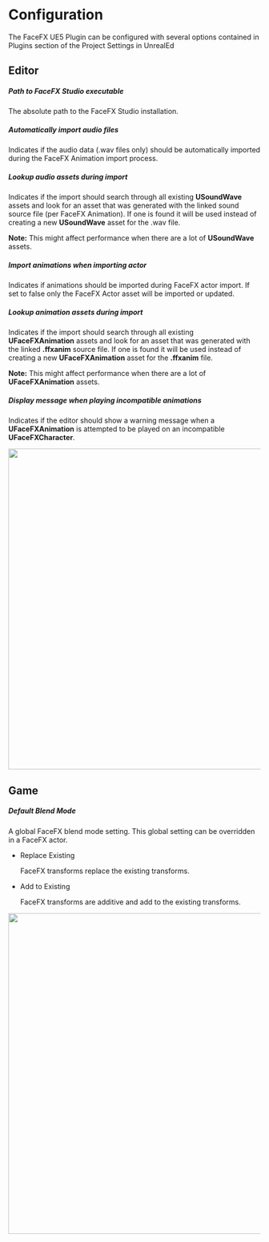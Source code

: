 Configuration
=============

The FaceFX UE5 Plugin can be configured with several options contained in Plugins section of the Project Settings in
UnrealEd

Editor
------

##### Path to FaceFX Studio executable

The absolute path to the FaceFX Studio installation.

##### Automatically import audio files

Indicates if the audio data (.wav files only) should be automatically imported during the FaceFX Animation import process.

##### Lookup audio assets during import

Indicates if the import should search through all existing **USoundWave** assets and look for an asset that was generated with the linked sound source file (per FaceFX Animation). If one is found it will be used instead of creating a new **USoundWave** asset for the .wav file.

**Note:** This might affect performance when there are a lot of **USoundWave** assets.

##### Import animations when importing actor

Indicates if animations should be imported during FaceFX actor import. If set to false only the FaceFX Actor asset will be imported or updated.

##### Lookup animation assets during import

Indicates if the import should search through all existing **UFaceFXAnimation** assets and look for an asset that was generated with the linked **.ffxanim** source file. If one is found it will be used instead of creating a new **UFaceFXAnimation** asset for the **.ffxanim** file.

**Note:** This might affect performance when there are a lot of **UFaceFXAnimation** assets.

##### Display message when playing incompatible animations

Indicates if the editor should show a warning message when a **UFaceFXAnimation** is attempted to be played on an incompatible **UFaceFXCharacter**.

<img src="Images/PluginEditorSettings.png" width="640">

Game
----

##### Default Blend Mode

A global FaceFX blend mode setting. This global setting can be overridden in a FaceFX actor.

- Replace Existing

    FaceFX transforms replace the existing transforms.

- Add to Existing

    FaceFX transforms are additive and add to the existing transforms.

<img src="Images/PluginGameSettings.png" width="640">
